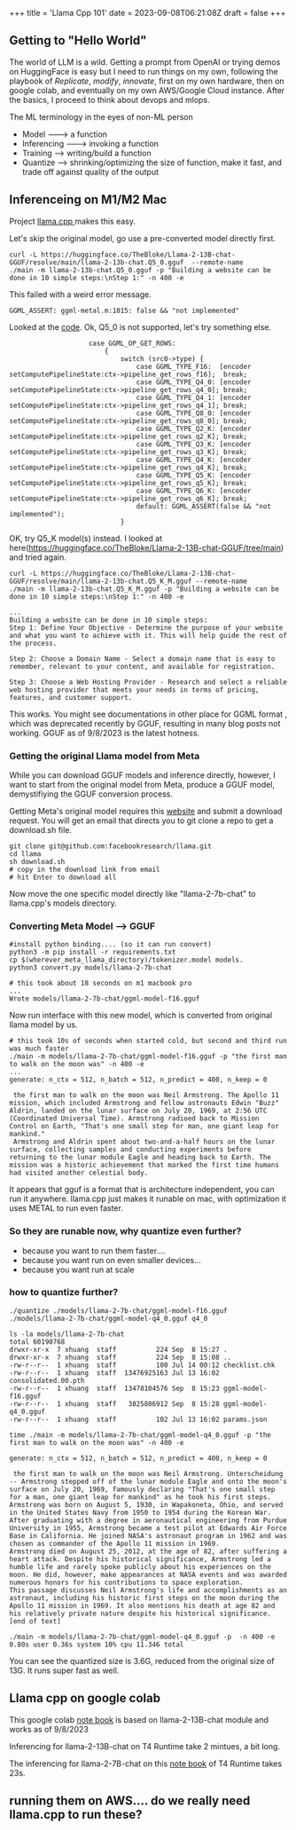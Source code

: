 +++
title = 'Llama Cpp 101'
date = 2023-09-08T06:21:08Z
draft = false
+++

## Getting to "Hello World"

The world of LLM is a wild. Getting a prompt from OpenAI or trying demos on HuggingFace is easy
but I need to run things on my own, following the playbook of *Replicate*, *modify*, *innovate*, first on my own hardware, then on google colab, and eventually on my own AWS/Google Cloud instance. After the basics, I proceed to think about devops and mlops. 

The ML terminology in the eyes of non-ML person

- Model --->  a function 
- Inferencing ---> invoking a function
- Training --> writing/build a function
- Quantize --> shrinking/optimizing the size of function, make it fast, and trade off against quality of the output

## Inferenceing on M1/M2 Mac

Project [llama.cpp ](https://github.com/ggerganov/llama.cpp) makes this easy.

Let's skip the original model, go use a pre-converted model directly first.

```
curl -L https://huggingface.co/TheBloke/Llama-2-13B-chat-GGUF/resolve/main/llama-2-13b-chat.Q5_0.gguf  --remote-name
./main -m llama-2-13b-chat.Q5_0.gguf -p "Building a website can be done in 10 simple steps:\nStep 1:" -n 400 -e
```

This failed with a weird error message.
```
GGML_ASSERT: ggml-metal.m:1015: false && "not implemented"
```

Looked at the [code](https://github.com/LostRuins/koboldcpp/blob/concedo/ggml-metal.m#L1015). Ok, Q5_0 is not supported, let's try something else.

```
                    case GGML_OP_GET_ROWS:
                        {
                            switch (src0->type) {
                                case GGML_TYPE_F16:  [encoder setComputePipelineState:ctx->pipeline_get_rows_f16];  break;
                                case GGML_TYPE_Q4_0: [encoder setComputePipelineState:ctx->pipeline_get_rows_q4_0]; break;
                                case GGML_TYPE_Q4_1: [encoder setComputePipelineState:ctx->pipeline_get_rows_q4_1]; break;
                                case GGML_TYPE_Q8_0: [encoder setComputePipelineState:ctx->pipeline_get_rows_q8_0]; break;
                                case GGML_TYPE_Q2_K: [encoder setComputePipelineState:ctx->pipeline_get_rows_q2_K]; break;
                                case GGML_TYPE_Q3_K: [encoder setComputePipelineState:ctx->pipeline_get_rows_q3_K]; break;
                                case GGML_TYPE_Q4_K: [encoder setComputePipelineState:ctx->pipeline_get_rows_q4_K]; break;
                                case GGML_TYPE_Q5_K: [encoder setComputePipelineState:ctx->pipeline_get_rows_q5_K]; break;
                                case GGML_TYPE_Q6_K: [encoder setComputePipelineState:ctx->pipeline_get_rows_q6_K]; break;
                                default: GGML_ASSERT(false && "not implemented");
                            }
```

OK, try Q5_K model(s) instead. I looked at here(https://huggingface.co/TheBloke/Llama-2-13B-chat-GGUF/tree/main) and tried again. 

```
curl -L https://huggingface.co/TheBloke/Llama-2-13B-chat-GGUF/resolve/main/llama-2-13b-chat.Q5_K_M.gguf --remote-name
./main -m llama-2-13b-chat.Q5_K_M.gguf -p "Building a website can be done in 10 simple steps:\nStep 1:" -n 400 -e

...
Building a website can be done in 10 simple steps:
Step 1: Define Your Objective - Determine the purpose of your website and what you want to achieve with it. This will help guide the rest of the process.

Step 2: Choose a Domain Name - Select a domain name that is easy to remember, relevant to your content, and available for registration.

Step 3: Choose a Web Hosting Provider - Research and select a reliable web hosting provider that meets your needs in terms of pricing, features, and customer support.
```

This works. You might see documentations in other place for GGML format , which was deprecated recently by GGUF, resulting in many blog posts not working. GGUF as of 9/8/2023 is the latest hotness.

### Getting the original Llama model from Meta

While you can download GGUF models and inference directly, however, I want to start from the original model
from Meta, produce a GGUF model, demystifiying the GGUF conversion process. 

Getting Meta's original model requires this [website](https://ai.meta.com/resources/models-and-libraries/llama-downloads/) and submit a download request. You will get an email that directs you to git clone a repo to get a download.sh file.

```
git clone git@github.com:facebookresearch/llama.git
cd llama
sh download.sh
# copy in the download link from email 
# hit Enter to download all 
```

Now move the one specific model directly like "llama-2-7b-chat" to llama.cpp's models directory.

### Converting Meta Model --> GGUF  

```
#install python binding.... (so it can run convert)
python3 -m pip install -r requirements.txt
cp $(wherever_meta_llama_directory)/tokenizer.model models.
python3 convert.py models/llama-2-7b-chat

# this took about 18 seconds on m1 macbook pro
... 
Wrote models/llama-2-7b-chat/ggml-model-f16.gguf
```
Now run interface with this new model, which is converted from original llama model by us. 

```
# this took 10s of seconds when started cold, but second and third run was much faster
./main -m models/llama-2-7b-chat/ggml-model-f16.gguf -p "the first man to walk on the moon was" -n 400 -e
... 
generate: n_ctx = 512, n_batch = 512, n_predict = 400, n_keep = 0

 the first man to walk on the moon was Neil Armstrong. The Apollo 11 mission, which included Armstrong and fellow astronauts Edwin "Buzz" Aldrin, landed on the lunar surface on July 20, 1969, at 2:56 UTC (Coordinated Universal Time). Armstrong radioed back to Mission Control on Earth, "That's one small step for man, one giant leap for mankind."
 Armstrong and Aldrin spent about two-and-a-half hours on the lunar surface, collecting samples and conducting experiments before returning to the lunar module Eagle and heading back to Earth. The mission was a historic achievement that marked the first time humans had visited another celestial body.
```

It appears that gguf is a format that is architecture independent, you can run it anywhere. llama.cpp just makes it runable on mac, with optimization it uses METAL to run even faster.

### So they are runable now, why quantize even further? 
- because you want to run them faster.... 
- because you want run on even smaller devices...
- because you want run at scale 

### how to quantize further?
```
./quantize ./models/llama-2-7b-chat/ggml-model-f16.gguf ./models/llama-2-7b-chat/ggml-model-q4_0.gguf q4_0

ls -la models/llama-2-7b-chat
total 60190768
drwxr-xr-x  7 xhuang  staff          224 Sep  8 15:27 .
drwxr-xr-x  7 xhuang  staff          224 Sep  8 15:08 ..
-rw-r--r--  1 xhuang  staff          100 Jul 14 00:12 checklist.chk
-rw-r--r--  1 xhuang  staff  13476925163 Jul 13 16:02 consolidated.00.pth
-rw-r--r--  1 xhuang  staff  13478104576 Sep  8 15:23 ggml-model-f16.gguf
-rw-r--r--  1 xhuang  staff   3825806912 Sep  8 15:28 ggml-model-q4_0.gguf
-rw-r--r--  1 xhuang  staff          102 Jul 13 16:02 params.json

time ./main -m models/llama-2-7b-chat/ggml-model-q4_0.gguf -p "the first man to walk on the moon was" -n 400 -e

generate: n_ctx = 512, n_batch = 512, n_predict = 400, n_keep = 0

 the first man to walk on the moon was Neil Armstrong. Unterscheidung -- Armstrong stepped off of the lunar module Eagle and onto the moon's surface on July 20, 1969, famously declaring "That's one small step for a man, one giant leap for mankind" as he took his first steps. Armstrong was born on August 5, 1930, in Wapakoneta, Ohio, and served in the United States Navy from 1950 to 1954 during the Korean War. After graduating with a degree in aeronautical engineering from Purdue University in 1955, Armstrong became a test pilot at Edwards Air Force Base in California. He joined NASA's astronaut program in 1962 and was chosen as commander of the Apollo 11 mission in 1969.
Armstrong died on August 25, 2012, at the age of 82, after suffering a heart attack. Despite his historical significance, Armstrong led a humble life and rarely spoke publicly about his experiences on the moon. He did, however, make appearances at NASA events and was awarded numerous honors for his contributions to space exploration.
This passage discusses Neil Armstrong's life and accomplishments as an astronaut, including his historic first steps on the moon during the Apollo 11 mission in 1969. It also mentions his death at age 82 and his relatively private nature despite his historical significance. [end of text]

./main -m models/llama-2-7b-chat/ggml-model-q4_0.gguf -p  -n 400 -e  0.80s user 0.36s system 10% cpu 11.346 total
```
You can see the quantized size is 3.6G, reduced from the original size of 13G. It runs super fast as well.

## Llama cpp on google colab

This google colab 
[note book]( https://colab.research.google.com/drive/1ZdRhLo06WJaX9KP4KzWcqHXMsmWJaAxb?usp=sharing)
is based on llama-2-13B-chat module and works as of  9/8/2023

Inferencing for llama-2-13B-chat on T4 Runtime take 2 mintues, a bit long.

The inferencing for llama-2-7B-chat on this [note book](https://colab.research.google.com/drive/1h4NXWutecKMs2jEqulbNgoEQ0sbrkoqW?usp=sharing)
of T4 Runtime takes 23s. 

## running them on AWS.... do we really need llama.cpp to run these? 
